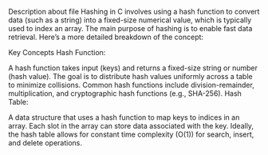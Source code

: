 Description about file
Hashing in C involves using a hash function to convert data (such as a string) into a fixed-size numerical value, which is typically used to index an array. The main purpose of hashing is to enable fast data retrieval. Here’s a more detailed breakdown of the concept:

Key Concepts
Hash Function:

A hash function takes input (keys) and returns a fixed-size string or number (hash value).
The goal is to distribute hash values uniformly across a table to minimize collisions.
Common hash functions include division-remainder, multiplication, and cryptographic hash functions (e.g., SHA-256).
Hash Table:

A data structure that uses a hash function to map keys to indices in an array.
Each slot in the array can store data associated with the key.
Ideally, the hash table allows for constant time complexity (O(1)) for search, insert, and delete operations.
